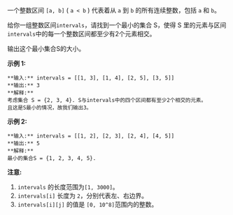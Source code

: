 一个整数区间 `[a, b]`  ( `a < b` ) 代表着从 `a` 到 `b` 的所有连续整数，包括 `a` 和 `b`。

给你一组整数区间`intervals`，请找到一个最小的集合 S，使得 S 里的元素与区间`intervals`中的每一个整数区间都至少有2个元素相交。

输出这个最小集合S的大小。

**示例 1:**

    
    
    **输入:** intervals = [[1, 3], [1, 4], [2, 5], [3, 5]]
    **输出:** 3
    **解释:**
    考虑集合 S = {2, 3, 4}. S与intervals中的四个区间都有至少2个相交的元素。
    且这是S最小的情况，故我们输出3。
    

**示例 2:**

    
    
    **输入:** intervals = [[1, 2], [2, 3], [2, 4], [4, 5]]
    **输出:** 5
    **解释:**
    最小的集合S = {1, 2, 3, 4, 5}.
    

**注意:**

  1. `intervals` 的长度范围为`[1, 3000]`。
  2. `intervals[i]` 长度为 `2`，分别代表左、右边界。
  3. `intervals[i][j]` 的值是 `[0, 10^8]`范围内的整数。

